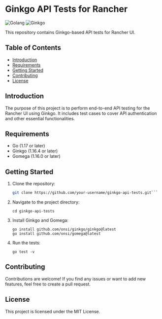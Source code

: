 # Ginkgo API Tests for Rancher

![Golang](https://img.shields.io/badge/Golang-1.17-blue.svg)
![Ginkgo](https://img.shields.io/badge/Ginkgo-1.16.4-9cf.svg)

This repository contains Ginkgo-based API tests for Rancher UI.

## Table of Contents

- [Introduction](#introduction)
- [Requirements](#requirements)
- [Getting Started](#getting-started)
- [Contributing](#contributing)
- [License](#license)

## Introduction

The purpose of this project is to perform end-to-end API testing for the Rancher UI using Ginkgo. It includes test cases to cover API authentication and other essential functionalities.

## Requirements

- Go (1.17 or later)
- Ginkgo (1.16.4 or later)
- Gomega (1.16.0 or later)

## Getting Started

1. Clone the repository:
   ```bash
   git clone https://github.com/your-username/ginkgo-api-tests.git```
2. Navigate to the project directory:
   ```
   cd ginkgo-api-tests
   ```
3. Install Ginkgo and Gomega:

   ```
   go install github.com/onsi/ginkgo/ginkgo@latest
   go install github.com/onsi/gomega@latest
   ```

4. Run the tests:
   ```
   go test -v
   ```

## Contributing
Contributions are welcome! If you find any issues or want to add new features, feel free to create a pull request.

## License 
This project is licensed under the MIT License.

